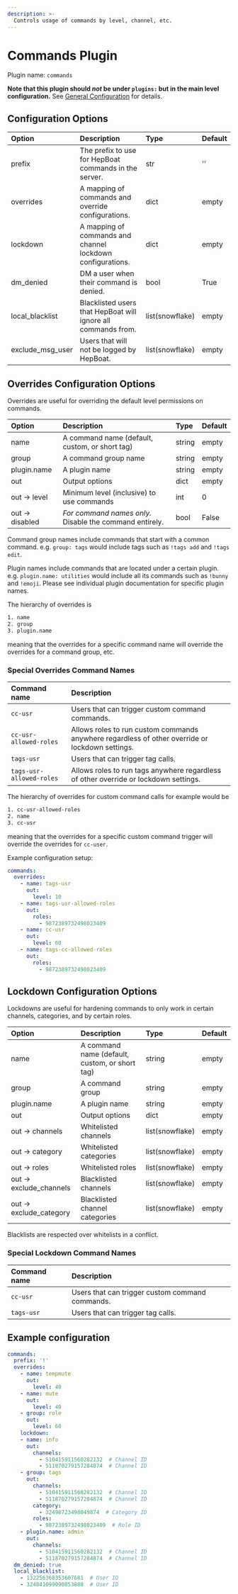 ```yaml
---
description: >-
  Controls usage of commands by level, channel, etc.
---
```


# Commands Plugin

Plugin name: `commands`

**Note that this plugin should *not* be under `plugins:` but in the main level configuration.**
See [General Configuration](general.md) for details.

## Configuration Options

| Option | Description | Type | Default |
| :--- | :--- | :--- | :--- |
| prefix | The prefix to use for HepBoat commands in the server. | str | '' |
| overrides | A mapping of commands and override configurations.  | dict | empty |
| lockdown | A mapping of commands and channel lockdown configurations. | dict | empty |
| dm\_denied | DM a user when their command is denied. | bool | True |
| local\_blacklist | Blacklisted users that HepBoat will ignore all commands from. | list(snowflake) | empty |
| exclude\_msg\_user | Users that will not be logged by HepBoat. | list(snowflake) | empty |

## Overrides Configuration Options

Overrides are useful for overriding the default level permissions on commands.

| Option | Description | Type | Default |
| :--- | :--- | :--- | :--- |
| name | A command name (default, custom, or short tag) | string | empty |
| group | A command group name | string | empty |
| plugin.name | A plugin name | string | empty |
| out | Output options | dict | empty |
| out &rarr; level | Minimum level (inclusive) to use commands | int | 0 |
| out &rarr; disabled | *For command names only.* Disable the command entirely. | bool | False |

Command group names include commands that start with a common command. e.g. `group: tags` would include tags such as
`!tags add` and `!tags edit`.

Plugin names include commands that are located under a certain plugin. e.g. `plugin.name: utilities` would include all
its commands such as `!bunny` and `!emoji`. Please see individual plugin documentation for specific plugin names.

The hierarchy of overrides is
```txt
1. name
2. group
3. plugin.name
```
meaning that the overrides for a specific command name will override the overrides for a command group, etc.

### Special Overrides Command Names

| Command name | Description |
| :--- | :--- | 
| `cc-usr`| Users that can trigger custom command commands. |
| `cc-usr-allowed-roles`| Allows roles to run custom commands anywhere regardless of other override or lockdown settings. |
| `tags-usr`| Users that can trigger tag calls. |
| `tags-usr-allowed-roles`| Allows roles to run tags anywhere regardless of other override or lockdown settings. |

The hierarchy of overrides for custom command calls for example would be
```txt
1. cc-usr-allowed-roles
2. name
3. cc-usr
```
meaning that the overrides for a specific custom command trigger will override the overrides for `cc-user`.
  
Example configuration setup:
```yaml
commands:
  overrides:
    - name: tags-usr
      out:
        level: 10
    - name: tags-usr-allowed-roles
      out:
        roles:
          - 9872389732498023409
    - name: cc-usr
      out:
        level: 60
    - name: tags-cc-allowed-roles
      out:
        roles:
          - 9872389732498023409
```

## Lockdown Configuration Options

Lockdowns are useful for hardening commands to only work in certain channels, categories, and by certain roles.

| Option | Description | Type | Default |
| :--- | :--- | :--- | :--- |
| name | A command name (default, custom, or short tag) | string | empty |
| group | A command group | string | empty |
| plugin.name | A plugin name | string | empty |
| out | Output options | dict | empty |
| out &rarr; channels | Whitelisted channels | list(snowflake) | empty |
| out &rarr; category | Whitelisted categories | list(snowflake) | empty |
| out &rarr; roles | Whitelisted roles | list(snowflake) | empty |
| out &rarr; exclude\_channels | Blacklisted channels | list(snowflake) | empty |
| out &rarr; exclude\_category | Blacklisted channel categories | list(snowflake) | empty |

Blacklists are respected over whitelists in a conflict.

### Special Lockdown Command Names

| Command name | Description |
| :--- | :--- | 
| `cc-usr`| Users that can trigger custom command commands. |
| `tags-usr`| Users that can trigger tag calls. |

## Example configuration

```yaml
commands:
  prefix: '!'
  overrides:
    - name: tempmute
      out:
        level: 40
    - name: mute
      out:
        level: 40
    - group: role
      out:
        level: 60
    lockdown:
    - name: info
      out:
        channels: 
          - 510415911560282132  # Channel ID
          - 511870279157284874  # Channel ID
    - group: tags
      out:
        channels: 
          - 510415911560282132  # Channel ID
          - 511870279157284874  # Channel ID
        category:
          - 32498723498049874  # Category ID
        roles: 
          - 9872389732498023409  # Role ID
    - plugin.name: admin
      out:
        channels: 
          - 510415911560282132  # Channel ID
          - 511870279157284874  # Channel ID
  dm_denied: true
  local_blacklist:
    - 132256368353607681  # User ID
    - 324841099090853888  # User ID
```

